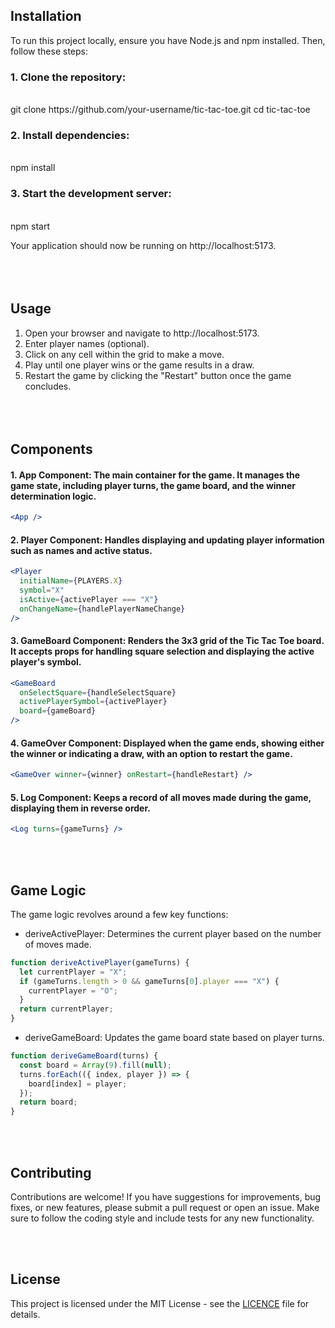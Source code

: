 ## Installation

To run this project locally, ensure you have Node.js and npm installed. Then, follow these steps:

### 1. Clone the repository:

<br>
git clone https://github.com/your-username/tic-tac-toe.git
cd tic-tac-toe

### 2. Install dependencies:

<br>
npm install

### 3. Start the development server:

<br>
npm start

Your application should now be running on http://localhost:5173.
<br><br>
<br><br>

## Usage

1. Open your browser and navigate to http://localhost:5173.
2. Enter player names (optional).
3. Click on any cell within the grid to make a move.
4. Play until one player wins or the game results in a draw.
5. Restart the game by clicking the "Restart" button once the game concludes.
   <br><br>
   <br><br>

## Components

#### 1. App Component: The main container for the game. It manages the game state, including player turns, the game board, and the winner determination logic.

```jsx
<App />
```

#### 2. Player Component: Handles displaying and updating player information such as names and active status.

```jsx
<Player
  initialName={PLAYERS.X}
  symbol="X"
  isActive={activePlayer === "X"}
  onChangeName={handlePlayerNameChange}
/>
```

#### 3. GameBoard Component: Renders the 3x3 grid of the Tic Tac Toe board. It accepts props for handling square selection and displaying the active player's symbol.

```jsx
<GameBoard
  onSelectSquare={handleSelectSquare}
  activePlayerSymbol={activePlayer}
  board={gameBoard}
/>
```

#### 4. GameOver Component: Displayed when the game ends, showing either the winner or indicating a draw, with an option to restart the game.

```jsx
<GameOver winner={winner} onRestart={handleRestart} />
```

#### 5. Log Component: Keeps a record of all moves made during the game, displaying them in reverse order.

```jsx
<Log turns={gameTurns} />
```

<br><br>

## Game Logic

The game logic revolves around a few key functions:

- deriveActivePlayer: Determines the current player based on the number of moves made.

```jsx
function deriveActivePlayer(gameTurns) {
  let currentPlayer = "X";
  if (gameTurns.length > 0 && gameTurns[0].player === "X") {
    currentPlayer = "O";
  }
  return currentPlayer;
}
```

- deriveGameBoard: Updates the game board state based on player turns.

```jsx
function deriveGameBoard(turns) {
  const board = Array(9).fill(null);
  turns.forEach(({ index, player }) => {
    board[index] = player;
  });
  return board;
}
```

<br><br>

## Contributing

Contributions are welcome! If you have suggestions for improvements, bug fixes, or new features, please submit a pull request or open an issue. Make sure to follow the coding style and include tests for any new functionality.

<br><br>

## License

This project is licensed under the MIT License - see the [LICENCE](LICENCE) file for details.
